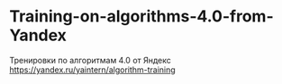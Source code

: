 # Training-on-algorithms-4.0-from-Yandex
Тренировки по алгоритмам 4.0 от Яндекс https://yandex.ru/yaintern/algorithm-training
